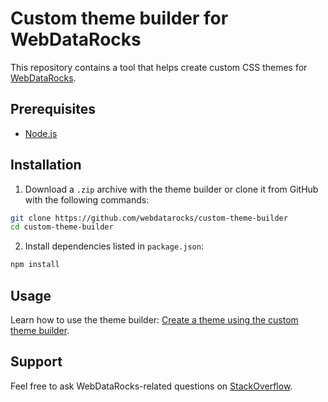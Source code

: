 # Custom theme builder for WebDataRocks
This repository contains a tool that helps create custom CSS themes for [WebDataRocks](https://www.webdatarocks.com/).

## Prerequisites

- [Node.js](https://nodejs.org/en)

## Installation

1. Download a `.zip` archive with the theme builder or clone it from GitHub with the following commands:

```bash
git clone https://github.com/webdatarocks/custom-theme-builder
cd custom-theme-builder
```

2. Install dependencies listed in `package.json`: 

```bash
npm install
```

## Usage
Learn how to use the theme builder: [Create a theme using the custom theme builder](https://www.webdatarocks.com/doc/custom-report-themes/#custom-theme-builder).

## Support
Feel free to ask WebDataRocks-related questions on [StackOverflow](https://stackoverflow.com/questions/tagged/webdatarocks).
